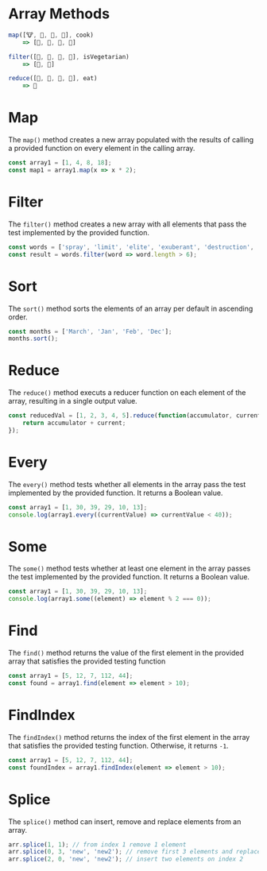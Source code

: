 # Array Methods

```jsx
map([🐮, 🥔, 🐔, 🌽], cook)
	=> [🍔, 🍟, 🍗, 🍿]

filter([🍔, 🍟, 🍗, 🍿], isVegetarian)
	=> [🍟, 🍿]

reduce([🍔, 🍟, 🍗, 🍿], eat)
	=> 💩
```

# Map

The `map()` method creates a new array populated with the results of calling a provided function on every element in the calling array.

```jsx
const array1 = [1, 4, 8, 18];
const map1 = array1.map(x => x * 2);
```

# Filter

The `filter()` method creates a new array with all elements that pass the test implemented by the provided function.

```jsx
const words = ['spray', 'limit', 'elite', 'exuberant', 'destruction', 'present'];
const result = words.filter(word => word.length > 6);
```

# Sort

The `sort()` method sorts the elements of an array per default in ascending order.

```jsx
const months = ['March', 'Jan', 'Feb', 'Dec'];
months.sort();
```

# Reduce

The `reduce()` method executs a reducer function on each element of the array, resulting in a single output value.

```jsx
const reducedVal = [1, 2, 3, 4, 5].reduce(function(accumulator, current) {
	return accumulator + current;
});
```

# Every

The `every()` method tests whether all elements in the array pass the test implemented by the provided function. It returns a Boolean value.

```jsx
const array1 = [1, 30, 39, 29, 10, 13];
console.log(array1.every((currentValue) => currentValue < 40));
```

# Some

The `some()` method tests whether at least one element in the array passes the test implemented by the provided function. It returns a Boolean value.

```jsx
const array1 = [1, 30, 39, 29, 10, 13];
console.log(array1.some((element) => element % 2 === 0));
```

# Find

The `find()` method returns the value of the first element in the provided array that satisfies the provided testing function

```jsx
const array1 = [5, 12, 7, 112, 44];
const found = array1.find(element => element > 10);
```

# FindIndex

The `findIndex()` method returns the index of the first element in the array that satisfies the provided testing function. Otherwise, it returns `-1`.

```jsx
const array1 = [5, 12, 7, 112, 44];
const foundIndex = array1.findIndex(element => element > 10);
```

# Splice

The `splice()` method can insert, remove and replace elements from an array.

```jsx
arr.splice(1, 1); // from index 1 remove 1 element
arr.splice(0, 3, 'new', 'new2'); // remove first 3 elements and replace them with another
arr.splice(2, 0, 'new', 'new2'); // insert two elements on index 2
```
